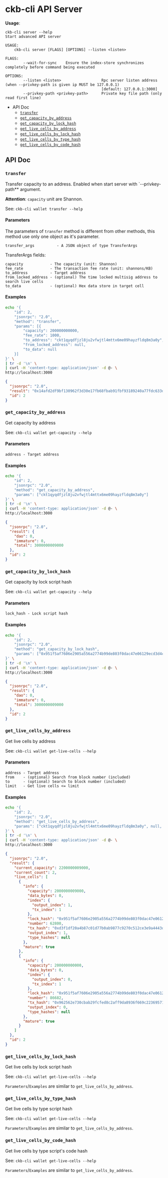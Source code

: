 # ckb-cli API Server

**Usage**:
```
ckb-cli server --help
Start advanced API server

USAGE:
    ckb-cli server [FLAGS] [OPTIONS] --listen <listen>

FLAGS:
        --wait-for-sync    Ensure the index-store synchronizes completely before command being executed

OPTIONS:
        --listen <listen>                  Rpc server listen address (when --privkey-path is given ip MUST be 127.0.0.1)
                                           [default: 127.0.0.1:3000]
        --privkey-path <privkey-path>      Private key file path (only read first line)
```

* API Doc
  * [`transfer`](#transfer)
  * [`get_capacity_by_address`](#get_capacity_by_address)
  * [`get_capacity_by_lock_hash`](#get_capacity_by_lock_hash)
  * [`get_live_cells_by_address`](#get_live_cells_by_address)
  * [`get_live_cells_by_lock_hash`](#get_live_cells_by_lock_hash)
  * [`get_live_cells_by_type_hash`](#get_live_cells_by_type_hash)
  * [`get_live_cells_by_code_hash`](#get_live_cells_by_code_hash)


## API Doc

### `transfer`

Transfer capacity to an address. Enabled when start server with `--privkey-path** argument.

**Attention**: `capacity` unit are Shannon.

See: `ckb-cli wallet transfer --help`

#### Parameters
The parameters of `transfer` method is different from other methods, this method use only one object as it's parameter.

    transfer_args          - A JSON object of type TransferArgs

TransferArgs fields:

    capacity            - The capacity (unit: Shannon)
    fee_rate            - The transaction fee rate (unit: shannons/KB)
    to_address          - Target address
    from_locked_address - (optional) The time locked multisig address to search live cells
    to_data             - (optional) Hex data store in target cell

#### Examples

```bash
echo '{
    "id": 2,
    "jsonrpc": "2.0",
    "method": "transfer",
    "params": [{
        "capacity": 200000000000,
        "fee_rate": 1000,
        "to_address": "ckt1qyqdfjzl8ju2vfwjtl4mttx6me09hayzfldq8m3a0y",
        "from_locked_address": null,
        "to_data": null
    }]
}' \
| tr -d '\n' \
| curl -H 'content-type: application/json' -d @- \
http://localhost:3000
```

```json
{
  "jsonrpc": "2.0",
  "result": "0x14afd2df9bf130962f3d30e17fb68fbab91fbf93189240a77fdc633dc39e6d5a",
  "id": 2
}
```


### `get_capacity_by_address`

Get capacity by address

See: `ckb-cli wallet get-capacity --help`

#### Parameters

    address - Target address

#### Examples

```bash
echo '{
    "id": 2,
    "jsonrpc": "2.0",
    "method": "get_capacity_by_address",
    "params": ["ckt1qyqdfjzl8ju2vfwjtl4mttx6me09hayzfldq8m3a0y"]
}' \
| tr -d '\n' \
| curl -H 'content-type: application/json' -d @- \
http://localhost:3000
```

```json
{
  "jsonrpc": "2.0",
  "result": {
    "dao": 0,
    "immature": 0,
    "total": 3000000009000
  },
  "id": 2
}
```


### `get_capacity_by_lock_hash`

Get capacity by lock script hash

See: `ckb-cli wallet get-capacity --help`

#### Parameters

    lock_hash - Lock script hash


#### Examples

```bash
echo '{
    "id": 2,
    "jsonrpc": "2.0",
    "method": "get_capacity_by_lock_hash",
    "params": ["0x951f5af7606e2905a556a2774b99de803f0dac47e06129ecd3d4c42243b290ed"]
}' \
| tr -d '\n' \
| curl -H 'content-type: application/json' -d @- \
http://localhost:3000
```

```json
{
  "jsonrpc": "2.0",
  "result": {
    "dao": 0,
    "immature": 0,
    "total": 3000000009000
  },
  "id": 2
}
```


### `get_live_cells_by_address`

Get live cells by address

See: `ckb-cli wallet get-live-cells --help`

#### Parameters

    address - Target address
    from    - (optional) Search from block number (included)
    to      - (optional) Search to block number (included)
    limit   - Get live cells <= limit


#### Examples

```bash
echo '{
    "id": 2,
    "jsonrpc": "2.0",
    "method": "get_live_cells_by_address",
    "params": ["ckt1qyqdfjzl8ju2vfwjtl4mttx6me09hayzfldq8m3a0y", null, null, 2]
}' \
| tr -d '\n' \
| curl -H 'content-type: application/json' -d @- \
http://localhost:3000
```

```json
{
  "jsonrpc": "2.0",
  "result": {
    "current_capacity": 2200000009000,
    "current_count": 2,
    "live_cells": [
      {
        "info": {
          "capacity": 2000000009000,
          "data_bytes": 0,
          "index": {
            "output_index": 1,
            "tx_index": 1
          },
          "lock_hash": "0x951f5af7606e2905a556a2774b99de803f0dac47e06129ecd3d4c42243b290ed",
          "number": 62800,
          "tx_hash": "0xd3f1df20a4b87c01d77b0ab9877c9270c512ce3e9a4443deb0eb685112fc24e5",
          "output_index": 1,
          "type_hashes": null
        },
        "mature": true
      },
      {
        "info": {
          "capacity": 200000000000,
          "data_bytes": 0,
          "index": {
            "output_index": 0,
            "tx_index": 1
          },
          "lock_hash": "0x951f5af7606e2905a556a2774b99de803f0dac47e06129ecd3d4c42243b290ed",
          "number": 86682,
          "tx_hash": "0x962562e730cbab29fcfed8c2aff9da8936f669c2236957107da12c357d6847af",
          "output_index": 0,
          "type_hashes": null
        },
        "mature": true
      }
    ]
  },
  "id": 2
}
```


### `get_live_cells_by_lock_hash`

Get live cells by lock script hash

See: `ckb-cli wallet get-live-cells --help`

`Parameters`/`Examples` are similar to `get_live_cells_by_address`.


### `get_live_cells_by_type_hash`

Get live cells by type script hash

See: `ckb-cli wallet get-live-cells --help`

`Parameters`/`Examples` are similar to `get_live_cells_by_address`.


### `get_live_cells_by_code_hash`

Get live cells by type script's code hash

See: `ckb-cli wallet get-live-cells --help`

`Parameters`/`Examples` are similar to `get_live_cells_by_address`.
